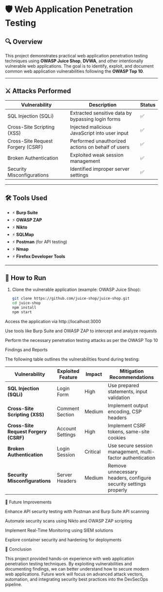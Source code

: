 # 🛡️ Web Application Penetration Testing

## 🔍 Overview
This project demonstrates practical web application penetration testing techniques using **OWASP Juice Shop**, **DVWA**, and other intentionally vulnerable web applications. The goal is to identify, exploit, and document common web application vulnerabilities following the **OWASP Top 10**.

---

## ⚔️ Attacks Performed
| Vulnerability | Description                     | Status |
|---------------|---------------------------------|--------|
| SQL Injection (SQLi) | Extracted sensitive data by bypassing login forms | ✅ |
| Cross-Site Scripting (XSS) | Injected malicious JavaScript into user input | ✅ |
| Cross-Site Request Forgery (CSRF) | Performed unauthorized actions on behalf of users | ✅ |
| Broken Authentication | Exploited weak session management | ✅ |
| Security Misconfigurations | Identified improper server settings | ✅ |

---

## 🛠️ Tools Used
- ⚡ **Burp Suite**
- ⚡ **OWASP ZAP**
- ⚡ **Nikto**
- ⚡ **SQLMap**
- ⚡ **Postman** (for API testing)
- ⚡ **Nmap**
- ⚡ **Firefox Developer Tools**

---

## 🚀 How to Run
1. Clone the vulnerable application (example: OWASP Juice Shop):
    ```bash
    git clone https://github.com/juice-shop/juice-shop.git
    cd juice-shop
    npm install
    npm start
    ```
Access the application via http://localhost:3000

Use tools like Burp Suite and OWASP ZAP to intercept and analyze requests

Perform the necessary penetration testing attacks as per the OWASP Top 10

Findings and Reports

The following table outlines the vulnerabilities found during testing:

| Vulnerability            | Exploited Feature | Impact   | Mitigation Recommendations                                      |
|--------------------------|------------------|----------|----------------------------------------------------------------|
| **SQL Injection (SQLi)** | Login Form       | High     | Use prepared statements, input validation                      |
| **Cross-Site Scripting (XSS)** | Comment Section  | Medium   | Implement output encoding, CSP headers                         |
| **Cross-Site Request Forgery (CSRF)** | Account Settings | High     | Implement CSRF tokens, same-site cookies                       |
| **Broken Authentication** | Login Session    | Critical | Use secure session management, multi-factor authentication     |
| **Security Misconfigurations** | Server Headers   | Medium   | Remove unnecessary headers, configure security settings properly |

📌 Future Improvements

Enhance API security testing with Postman and Burp Suite API scanning

Automate security scans using Nikto and OWASP ZAP scripting

Implement Real-Time Monitoring using SIEM solutions

Explore container security and hardening for deployments

📢 Conclusion

This project provided hands-on experience with web application penetration testing techniques. By exploiting vulnerabilities and documenting findings, we can better understand how to secure modern web applications. Future work will focus on advanced attack vectors, automation, and integrating security best practices into the DevSecOps pipeline.


